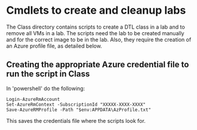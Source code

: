 # Cmdlets to create and cleanup labs
The Class directory contains scripts to create a DTL class in a lab and to remove all VMs in a lab.
The scripts need the lab to be created manually and for the correct image to be in the lab.
Also, they require the creation of an Azure profile file, as detailed below.

## Creating the appropriate Azure credential file to run the script in Class
In 'powershell' do the following:

    Login-AzureRmAccount
    Set-AzureRmContext -SubscriptionId "XXXXX-XXXX-XXXX"
    Save-AzureRMProfile -Path "$env:APPDATA\AzProfile.txt"

This saves the credentials file where the scripts look for.